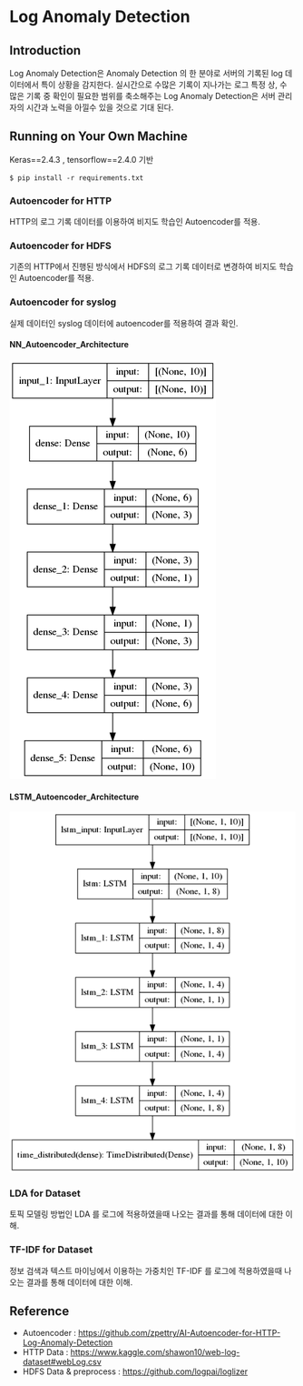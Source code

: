 # Log Anomaly Detection

## Introduction

Log Anomaly Detection은 Anomaly Detection 의 한 분야로 서버의 기록된 log 데이터에서 특이 상황을 감지한다. 실시간으로 수많은 기록이 지나가는 로그 특정 상, 수 많은 기록 중 확인이 필요한 범위를 축소해주는 Log Anomaly Detection은 서버 관리자의 시간과 노력을 아낄수 있을 것으로 기대 된다.

## Running on Your Own Machine

Keras==2.4.3 , tensorflow==2.4.0 기반

```
$ pip install -r requirements.txt
```

### Autoencoder for HTTP

HTTP의 로그 기록 데이터를 이용하여 비지도 학습인 Autoencoder를 적용.

### Autoencoder for HDFS

기존의 HTTP에서 진행된 방식에서 HDFS의 로그 기록 데이터로 변경하여 비지도 학습인 Autoencoder를 적용.

### Autoencoder for syslog

실제 데이터인 syslog 데이터에 autoencoder를 적용하여 결과 확인.

#### NN_Autoencoder_Architecture

![NN_Autoencoder_Architecture](./data/model_plot.png)

#### LSTM_Autoencoder_Architecture
![LSTM_Autoencoder_Architecture](./data/LSTM_model_plot.png)


### LDA for Dataset

토픽 모델링 방법인 LDA 를 로그에 적용하였을때 나오는 결과를 통해 데이터에 대한 이해.

### TF-IDF for Dataset

정보 검색과 텍스트 마이닝에서 이용하는 가중치인 TF-IDF 를 로그에 적용하였을때 나오는 결과를 통해 데이터에 대한 이해.

## Reference

* Autoencoder : https://github.com/zpettry/AI-Autoencoder-for-HTTP-Log-Anomaly-Detection
* HTTP Data : https://www.kaggle.com/shawon10/web-log-dataset#webLog.csv
* HDFS Data & preprocess : https://github.com/logpai/loglizer 
